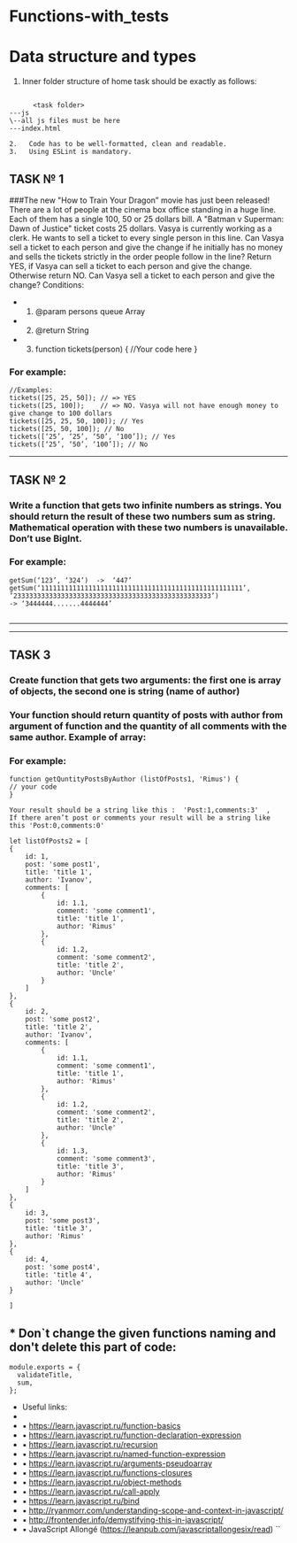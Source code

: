 # Functions-with_tests
# Data structure and types

1.   Inner folder structure of home task should be exactly as follows:
```
 
      <task folder>
---js
\--all js files must be here
---index.html
 
2.   Code has to be well-formatted, clean and readable.
3.   Using ESLint is mandatory.
```


## TASK № 1
###The new "How to Train Your Dragon” movie has just been released!  There are a lot of people at the cinema box office standing in a huge line. Each of them has a single 100, 50 or 25 dollars bill. A "Batman v Superman: Dawn of Justice" ticket costs 25 dollars. Vasya is currently working as a clerk. He wants to sell a ticket to every single person in this line. Can Vasya sell a ticket to each person and give the change if he initially has no money and sells the tickets strictly in the order people follow in the line? Return YES, if Vasya can sell a ticket to each person and give the change. Otherwise return NO. Can Vasya sell a ticket to each person and give the change?
Conditions:
* 1. @param persons queue Array
* 2. @return String
* 3. function tickets(person) {
//Your code here
}

### For example:
```
//Examples:
tickets([25, 25, 50]); // => YES
tickets([25, 100]);    // => NO. Vasya will not have enough money to give change to 100 dollars
tickets([25, 25, 50, 100]); // Yes
tickets([25, 50, 100]); // No
tickets([‘25’, ‘25’, ‘50’, ‘100’]); // Yes
tickets([‘25’, ‘50’, ‘100’]); // No
```

 

<hr>

## TASK № 2
###    Write a function that gets two infinite numbers as strings. You should return the result of these two numbers sum as string. Mathematical operation with these two numbers is unavailable. Don’t use BigInt.
 
### For example:

```
getSum(‘123’, ‘324’)  ->  ‘447’
getSum(‘111111111111111111111111111111111111111111111111111’,        ’23333333333333333333333333333333333333333333333333’)
-> ‘3444444.......4444444’
 
```

 
<hr>
<hr>

## TASK 3
###  Create function that gets two arguments: the first one is array of objects, the second one is string (name of author) 
### Your function should return quantity of posts with author from argument of function and the quantity of all comments with the same author. Example of array:
### For example:

 
```
function getQuntityPostsByAuthor (listOfPosts1, 'Rimus') {
// your code
}
 
Your result should be a string like this :  'Post:1,comments:3'  ,
If there aren’t post or comments your result will be a string like this 'Post:0,comments:0'
```
 
 
```
let listOfPosts2 = [
{
    id: 1,
    post: 'some post1',
    title: 'title 1',
    author: 'Ivanov',
    comments: [
        {
            id: 1.1,
            comment: 'some comment1',
            title: 'title 1',
            author: 'Rimus'
        },
        {
            id: 1.2,
            comment: 'some comment2',
            title: 'title 2',
            author: 'Uncle'
        }
    ]
},
{
    id: 2,
    post: 'some post2',
    title: 'title 2',
    author: 'Ivanov',
    comments: [
        {
            id: 1.1,
            comment: 'some comment1',
            title: 'title 1',
            author: 'Rimus'
        },
        {
            id: 1.2,
            comment: 'some comment2',
            title: 'title 2',
            author: 'Uncle'
        },
        {
            id: 1.3,
            comment: 'some comment3',
            title: 'title 3',
            author: 'Rimus'
        }
    ]
},
{
    id: 3,
    post: 'some post3',
    title: 'title 3',
    author: 'Rimus'
},
{
    id: 4,
    post: 'some post4',
    title: 'title 4',
    author: 'Uncle'
}
 
]
```

 



## * Don`t change the given functions naming and don't delete this part of code:
```
module.exports = {
  validateTitle,
  sum,
};
```

 
- Useful links:
-  
- :black_small_square:         https://learn.javascript.ru/function-basics
- :black_small_square:         https://learn.javascript.ru/function-declaration-expression
- :black_small_square:         https://learn.javascript.ru/recursion
- :black_small_square:         https://learn.javascript.ru/named-function-expression
- :black_small_square:         https://learn.javascript.ru/arguments-pseudoarray
- :black_small_square:         https://learn.javascript.ru/functions-closures
- :black_small_square:         https://learn.javascript.ru/object-methods
- :black_small_square:         https://learn.javascript.ru/call-apply
- :black_small_square:         https://learn.javascript.ru/bind
- :black_small_square:         http://ryanmorr.com/understanding-scope-and-context-in-javascript/
- :black_small_square:         http://frontender.info/demystifying-this-in-javascript/
- :black_small_square:         JavaScript Allongé (https://leanpub.com/javascriptallongesix/read)
``

